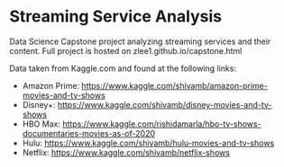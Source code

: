 # Streaming Service Analysis

Data Science Capstone project analyzing streaming services and their content. Full project is hosted on zlee1.github.io/capstone.html

Data taken from Kaggle.com and found at the following links:

* Amazon Prime: https://www.kaggle.com/shivamb/amazon-prime-movies-and-tv-shows
* Disney+: https://www.kaggle.com/shivamb/disney-movies-and-tv-shows
* HBO Max: https://www.kaggle.com/rishidamarla/hbo-tv-shows-documentaries-movies-as-of-2020
* Hulu: https://www.kaggle.com/shivamb/hulu-movies-and-tv-shows
* Netflix: https://www.kaggle.com/shivamb/netflix-shows
